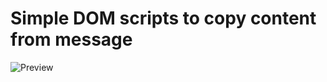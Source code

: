 # Simple DOM scripts to copy content from message
![Preview](https://user-images.githubusercontent.com/89498812/219685022-b02cddc7-aaa5-4418-b2e1-43cb7a5b0558.png)
